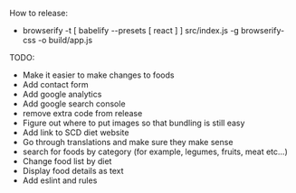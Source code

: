 How to release:
- browserify -t [ babelify --presets [ react ] ] src/index.js -g browserify-css -o build/app.js

TODO:
 - Make it easier to make changes to foods
 - Add contact form
 - Add google analytics
 - Add google search console
 - remove extra code from release
 - Figure out where to put images so that bundling is still easy
 - Add link to SCD diet website
 - Go through translations and make sure they make sense
 - search for foods by category (for example, legumes, fruits, meat etc...)
 - Change food list by diet 
 - Display food details as text
 - Add eslint and rules